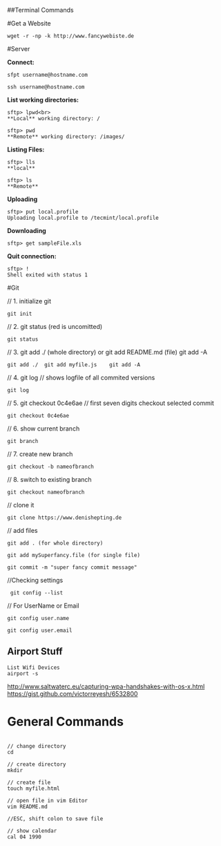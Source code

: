 ##Terminal Commands 

#Get a Website
```
wget -r -np -k http://www.fancywebiste.de
```
#Server

**Connect:**
```
sfpt username@hostname.com 

ssh username@hostname.com

```

**List working directories:**
```
sftp> lpwd<br>
**Local** working directory: /

sftp> pwd
**Remote** working directory: /images/
```

**Listing Files:**
```
sftp> lls
**local**

sftp> ls
**Remote**

```
**Uploading**
```
sftp> put local.profile
Uploading local.profile to /tecmint/local.profile
```
**Downloading**
```
sftp> get sampleFile.xls

```
**Quit connection:**
```
sftp> !
Shell exited with status 1
```

#Git

// 1. initialize git
```
git init
```

// 2. git status (red is uncomitted)
```
git status
```

// 3. git add ./ (whole directory) or git add README.md (file) git add -A
```
git add ./  git add myfile.js    git add -A
```

// 4. git log // shows logfile of all commited versions
```
git log 
```

// 5. git checkout 0c4e6ae // first seven digits checkout selected commit
```
git checkout 0c4e6ae
```

// 6. show current branch
```
git branch
```

// 7. create new branch
```
git checkout -b nameofbranch
```

// 8. switch to existing branch 
```
git checkout nameofbranch
```

// clone it 
```
git clone https://www.denishepting.de

```
// add files
```
git add . (for whole directory)

git add mySuperfancy.file (for single file)

git commit -m "super fancy commit message"
```
//Checking settings
```
 git config --list
 ```
// For UserName or Email 
```
git config user.name 
 
git config user.email 
```

## Airport Stuff

```
List Wifi Devices
airport -s
```

http://www.saltwaterc.eu/capturing-wpa-handshakes-with-os-x.html
https://gist.github.com/victorreyesh/6532800


# General Commands 

```

// change directory
cd 

// create directory
mkdir

// create file
touch myfile.html 

// open file in vim Editor
vim README.md

//ESC, shift colon to save file

// show calendar 
cal 04 1990
```
